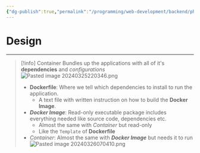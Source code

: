 ```yaml
---
{"dg-publish":true,"permalink":"/programming/web-development/backend/php/00-docker/01-docker/","tags":["programming","apache","php","docker"],"created":"2024-11-09T11:30:30.747+08:00"}
---
```


# Design

--- 
> [!info] Container
> Bundles up the applications with all of it's __dependencies__ and _configurations_
> ![Pasted image 20240325220346.png](/img/user/PROGRAMMING/Web%20Development/Backend/PHP/00%20Docker/attachments/Pasted%20image%2020240325220346.png)
> - __Dockerfile__: Where we tell which dependencies to install to run the application.
> 	- A text file with written instruction on how to build the __Docker Image__.
> - ___Docker Image___:  Read-only executable package includes everything needed like source code, dependencies etc.
> 	- Almost the same with _Container_ but read-only
> 	- Like the `Template` of __Dockerfile__
> - _Container_: Almost the same with ___Docker Image___ but needs it to run 
> ![Pasted image 20240326070410.png](/img/user/PROGRAMMING/Web%20Development/Backend/PHP/00%20Docker/attachments/Pasted%20image%2020240326070410.png)

